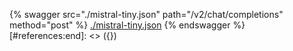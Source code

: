 [#references:start]: <> ({ "template": "openapi" })
{% swagger src="./mistral-tiny.json" path="/v2/chat/completions" method="post" %}
[./mistral-tiny.json](./mistral-tiny.json)
{% endswagger %}
[#references:end]: <> ({})
